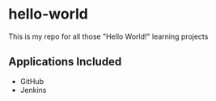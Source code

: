 # hello-world

This is my repo for all those "Hello World!" learning projects

## Applications Included

* GitHub
* Jenkins
